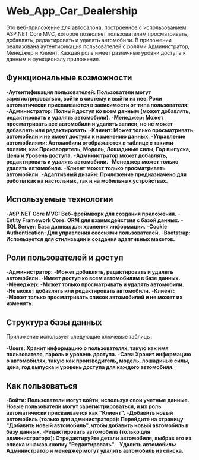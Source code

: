 # Web_App_Car_Dealership

Это веб-приложение для автосалона, построенное с использованием ASP.NET Core MVC, которое позволяет пользователям просматривать, добавлять, редактировать и удалять автомобили. В приложении реализована аутентификация пользователей с ролями Администратор, Менеджер и Клиент. Каждая роль имеет различные уровни доступа к данным и функционалу приложения.

## Функциональные возможности
-**Аутентификация пользователей: Пользователи могут зарегистрироваться, войти в систему и выйти из нее. Роли автоматически присваиваются в зависимости от типа пользователя:**
  -**Администратор: Полный доступ ко всем данным (может добавлять, редактировать и удалять автомобили).**
  -**Менеджер: Может просматривать все автомобили и удалять записи, но не может добавлять или редактировать.**
  -**Клиент: Может только просматривать автомобили и не имеет доступа к изменению данных.**
-**Управление автомобилями: Автомобили отображаются в таблице с такими полями, как Производитель, Модель, Лошадиные силы, Год выпуска, Цена и Уровень доступа.**
  -**Администратор может добавлять, редактировать и удалять автомобили.**
  -**Менеджер может только удалять автомобили.**
  -**Клиент может только просматривать автомобили.**
-**Адаптивный дизайн: Приложение предназначено для работы как на настольных, так и на мобильных устройствах.**

## Используемые технологии
-**ASP.NET Core MVC: Веб-фреймворк для создания приложения.**
-**Entity Framework Core: ORM для взаимодействия с базой данных.**
-**SQL Server: База данных для хранения информации.**
-**Cookie Authentication: Для управления сессиями пользователей.**
-**Bootstrap: Используется для стилизации и создания адаптивных макетов.**

## Роли пользователей и доступ
-**Администратор:**
  -**Может добавлять, редактировать и удалять автомобили.**
  -**Имеет доступ ко всем автомобилям в базе данных.**
-**Менеджер:**
  -**Может только просматривать и удалять автомобили.**
  -**Не может добавлять или редактировать автомобили.**
-**Клиент:**
  -**Может только просматривать список автомобилей и не может их изменять.**
  
## Структура базы данных
Приложение использует следующие ключевые таблицы:

-**Users: Хранит информацию о пользователях, такую как имя пользователя, пароль и уровень доступа.**
-**Cars: Хранит информацию о автомобилях, такую как производитель, модель, лошадиные силы, цена, год выпуска и уровень доступа для каждого автомобиля.**

## Как пользоваться
-**Войти: Пользователи могут войти, используя свои учетные данные. Новые пользователи могут зарегистрироваться, и их роль автоматически присваивается как "Клиент".**
-**Добавить новый автомобиль (только для администратора): Перейдите на страницу "Добавить новый автомобиль", чтобы добавить новый автомобиль в базу данных.**
-**Редактировать автомобиль (только для администратора): Отредактируйте детали автомобиля, выбрав его из списка и нажав кнопку "Редактировать".**
-**Удалить автомобиль: Администратор и менеджер могут удалить автомобиль из списка.**
